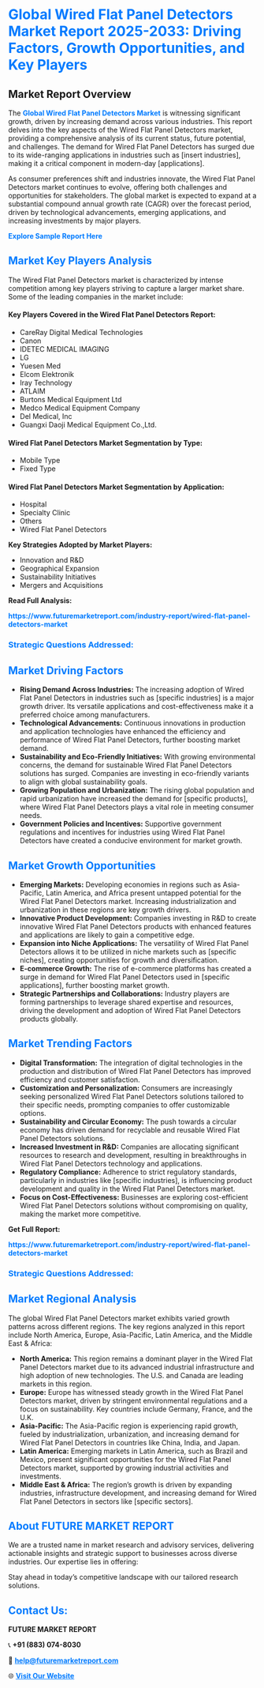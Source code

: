 <h1 style="color: #007BFF;">Global Wired Flat Panel Detectors Market Report 2025-2033: Driving Factors, Growth Opportunities, and Key Players</h1>

<section id="overview">
<h2>Market Report Overview</h2>
<p>The <a href="https://www.futuremarketreport.com/industry-report/wired-flat-panel-detectors-market" style="color: #007BFF; text-decoration: none;"><strong>Global Wired Flat Panel Detectors Market</strong></a> is witnessing significant growth, driven by increasing demand across various industries. This report delves into the key aspects of the Wired Flat Panel Detectors market, providing a comprehensive analysis of its current status, future potential, and challenges. The demand for Wired Flat Panel Detectors has surged due to its wide-ranging applications in industries such as [insert industries], making it a critical component in modern-day [applications].</p>
<p>As consumer preferences shift and industries innovate, the Wired Flat Panel Detectors market continues to evolve, offering both challenges and opportunities for stakeholders. The global market is expected to expand at a substantial compound annual growth rate (CAGR) over the forecast period, driven by technological advancements, emerging applications, and increasing investments by major players.</p>
</section>

<section id="overview">
<p><a href="https://www.futuremarketreport.com/request-sample/reportId=110855" style="color: #007BFF; text-decoration: none;"><strong>Explore Sample Report Here</strong></a></p>
</section>

<section id="key-players">
<h2 style="color: #007BFF;">Market Key Players Analysis</h2>
<p>The Wired Flat Panel Detectors market is characterized by intense competition among key players striving to capture a larger market share. Some of the leading companies in the market include:</p>
<h4>Key Players Covered in the Wired Flat Panel Detectors Report:</h4>
<ul><li>CareRay Digital Medical Technologies</li><li>Canon</li><li>IDETEC MEDICAL IMAGING</li><li>LG</li><li>Yuesen Med</li><li>Elcom Elektronik</li><li>Iray Technology</li><li>ATLAIM</li><li>Burtons Medical Equipment Ltd</li><li>Medco Medical Equipment Company</li><li>Del Medical, Inc</li><li>Guangxi Daoji Medical Equipment Co.,Ltd.</li></ul>
<h4>Wired Flat Panel Detectors Market Segmentation by Type:</h4>
<ul><li>Mobile Type</li><li>Fixed Type</li></ul>

<h4>Wired Flat Panel Detectors Market Segmentation by Application:</h4>
<ul><li>Hospital</li><li>Specialty Clinic</li><li>Others</li><li>Wired Flat Panel Detectors</li></ul>
<p><strong>Key Strategies Adopted by Market Players:</strong></p>
<ul>
<li>Innovation and R&D</li>
<li>Geographical Expansion</li>
<li>Sustainability Initiatives</li>
<li>Mergers and Acquisitions</li>
</ul>
</section>

<section>
<p><strong>Read Full Analysis: </strong></p><a href="https://www.futuremarketreport.com/industry-report/wired-flat-panel-detectors-market" style="color: #007BFF; text-decoration: none;"><strong>https://www.futuremarketreport.com/industry-report/wired-flat-panel-detectors-market</strong></a>
<h3 style="color: #007BFF;">Strategic Questions Addressed:</h3>
</section>

<section id="driving-factors">
<h2 style="color: #007BFF;">Market Driving Factors</h2>
<ul>
<li><strong>Rising Demand Across Industries:</strong> The increasing adoption of Wired Flat Panel Detectors in industries such as [specific industries] is a major growth driver. Its versatile applications and cost-effectiveness make it a preferred choice among manufacturers.</li>
<li><strong>Technological Advancements:</strong> Continuous innovations in production and application technologies have enhanced the efficiency and performance of Wired Flat Panel Detectors, further boosting market demand.</li>
<li><strong>Sustainability and Eco-Friendly Initiatives:</strong> With growing environmental concerns, the demand for sustainable Wired Flat Panel Detectors solutions has surged. Companies are investing in eco-friendly variants to align with global sustainability goals.</li>
<li><strong>Growing Population and Urbanization:</strong> The rising global population and rapid urbanization have increased the demand for [specific products], where Wired Flat Panel Detectors plays a vital role in meeting consumer needs.</li>
<li><strong>Government Policies and Incentives:</strong> Supportive government regulations and incentives for industries using Wired Flat Panel Detectors have created a conducive environment for market growth.</li>
</ul>
</section>

<section id="growth-opportunities">
<h2 style="color: #007BFF;">Market Growth Opportunities</h2>
<ul>
<li><strong>Emerging Markets:</strong> Developing economies in regions such as Asia-Pacific, Latin America, and Africa present untapped potential for the Wired Flat Panel Detectors market. Increasing industrialization and urbanization in these regions are key growth drivers.</li>
<li><strong>Innovative Product Development:</strong> Companies investing in R&D to create innovative Wired Flat Panel Detectors products with enhanced features and applications are likely to gain a competitive edge.</li>
<li><strong>Expansion into Niche Applications:</strong> The versatility of Wired Flat Panel Detectors allows it to be utilized in niche markets such as [specific niches], creating opportunities for growth and diversification.</li>
<li><strong>E-commerce Growth:</strong> The rise of e-commerce platforms has created a surge in demand for Wired Flat Panel Detectors used in [specific applications], further boosting market growth.</li>
<li><strong>Strategic Partnerships and Collaborations:</strong> Industry players are forming partnerships to leverage shared expertise and resources, driving the development and adoption of Wired Flat Panel Detectors products globally.</li>
</ul>
</section>

<section id="trending-factors">
<h2 style="color: #007BFF;">Market Trending Factors</h2>
<ul>
<li><strong>Digital Transformation:</strong> The integration of digital technologies in the production and distribution of Wired Flat Panel Detectors has improved efficiency and customer satisfaction.</li>
<li><strong>Customization and Personalization:</strong> Consumers are increasingly seeking personalized Wired Flat Panel Detectors solutions tailored to their specific needs, prompting companies to offer customizable options.</li>
<li><strong>Sustainability and Circular Economy:</strong> The push towards a circular economy has driven demand for recyclable and reusable Wired Flat Panel Detectors solutions.</li>
<li><strong>Increased Investment in R&D:</strong> Companies are allocating significant resources to research and development, resulting in breakthroughs in Wired Flat Panel Detectors technology and applications.</li>
<li><strong>Regulatory Compliance:</strong> Adherence to strict regulatory standards, particularly in industries like [specific industries], is influencing product development and quality in the Wired Flat Panel Detectors market.</li>
<li><strong>Focus on Cost-Effectiveness:</strong> Businesses are exploring cost-efficient Wired Flat Panel Detectors solutions without compromising on quality, making the market more competitive.</li>
</ul>
</section>

<section>
<p><strong>Get Full Report: </strong></p><a href="https://www.futuremarketreport.com/industry-report/wired-flat-panel-detectors-market" style="color: #007BFF; text-decoration: none;"><strong>https://www.futuremarketreport.com/industry-report/wired-flat-panel-detectors-market</strong></a>
<h3 style="color: #007BFF;">Strategic Questions Addressed:</h3>
</section>


<section id="regional-analysis">
<h2 style="color: #007BFF;">Market Regional Analysis</h2>
<p>The global Wired Flat Panel Detectors market exhibits varied growth patterns across different regions. The key regions analyzed in this report include North America, Europe, Asia-Pacific, Latin America, and the Middle East & Africa:</p>
<ul>
<li><strong>North America:</strong> This region remains a dominant player in the Wired Flat Panel Detectors market due to its advanced industrial infrastructure and high adoption of new technologies. The U.S. and Canada are leading markets in this region.</li>
<li><strong>Europe:</strong> Europe has witnessed steady growth in the Wired Flat Panel Detectors market, driven by stringent environmental regulations and a focus on sustainability. Key countries include Germany, France, and the U.K.</li>
<li><strong>Asia-Pacific:</strong> The Asia-Pacific region is experiencing rapid growth, fueled by industrialization, urbanization, and increasing demand for Wired Flat Panel Detectors in countries like China, India, and Japan.</li>
<li><strong>Latin America:</strong> Emerging markets in Latin America, such as Brazil and Mexico, present significant opportunities for the Wired Flat Panel Detectors market, supported by growing industrial activities and investments.</li>
<li><strong>Middle East & Africa:</strong> The region’s growth is driven by expanding industries, infrastructure development, and increasing demand for Wired Flat Panel Detectors in sectors like [specific sectors].</li>
</ul>
</section>

<footer>
<h2 style="color: #007BFF;">About FUTURE MARKET REPORT</h2>
<p>We are a trusted name in market research and advisory services, delivering actionable insights and strategic support to businesses across diverse industries. Our expertise lies in offering:</p>

<p>Stay ahead in today’s competitive landscape with our tailored research solutions.</p>

<h2 style="color: #007BFF;">Contact Us:</h2>
<p><strong>FUTURE MARKET REPORT</strong></p>
<p>📞 <strong>+91 (883) 074-8030</strong></p>
<p>📧 <strong><a href="mailto:help@futuremarketreport.com" style="color: #007BFF;">help@futuremarketreport.com</a></strong></p>
<p>🌐 <strong><a href="https://www.futuremarketreport.com/" style="color: #007BFF;">Visit Our Website</a></strong></p>
</footer>
